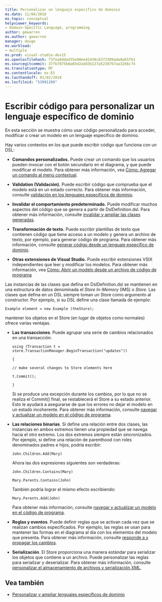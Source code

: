 ```yaml
---
title: Personalizar un lenguaje específico de dominio
ms.date: 11/04/2016
ms.topic: conceptual
helpviewer_keywords:
- Domain-Specific Language, programming
author: gewarren
ms.author: gewarren
manager: douge
ms.workload:
- multiple
ms.prod: visual-studio-dev15
ms.openlocfilehash: f3fea8dded35e00ee42430c8373309ada8a65f61
ms.sourcegitcommit: 37fb7075b0a65d2add3b137a5230767aa3266c74
ms.translationtype: MT
ms.contentlocale: es-ES
ms.lasthandoff: 01/02/2019
ms.locfileid: "53991209"
---
```

# <a name="write-code-to-customize-a-domain-specific-language"></a>Escribir código para personalizar un lenguaje específico de dominio

En esta sección se muestra cómo usar código personalizado para acceder, modificar o crear un modelo en un lenguaje específico de dominio.

Hay varios contextos en los que puede escribir código que funciona con un DSL:

-   **Comandos personalizados.** Puede crear un comando que los usuarios pueden invocar con el botón secundario en el diagrama, y que puede modificar el modelo. Para obtener más información, vea [Cómo: Agregar un comando al menú contextual](../modeling/how-to-add-a-command-to-the-shortcut-menu.md).

-   **Validation (Validación).** Puede escribir código que comprueba que el modelo está en un estado correcto. Para obtener más información, consulte [validación en los lenguajes específicos de dominio](../modeling/validation-in-a-domain-specific-language.md).

-   **Invalidar el comportamiento predeterminado.** Puede modificar muchos aspectos del código que se genera a partir de DslDefinition.dsl. Para obtener más información, consulte [invalidar y ampliar las clases generadas](../modeling/overriding-and-extending-the-generated-classes.md).

-   **Transformación de texto.** Puede escribir plantillas de texto que contienen código que tiene acceso a un modelo y genera un archivo de texto, por ejemplo, para generar código de programa. Para obtener más información, consulte [generar código desde un lenguaje específico de dominio](../modeling/generating-code-from-a-domain-specific-language.md).

-   **Otras extensiones de Visual Studio.** Puede escribir extensiones VSIX independientes que leer y modificar los modelos. Para obtener más información, vea [Cómo: Abrir un modelo desde un archivo de código de programa](../modeling/how-to-open-a-model-from-file-in-program-code.md)

Las instancias de las clases que defina en DslDefinition.dsl se mantienen en una estructura de datos denominada el *Store In-Memory* (IMS) o *Store*. Las clases que defina en un DSL siempre toman un Store como argumento al constructor. Por ejemplo, si su DSL define una clase llamada de ejemplo:

`Example element = new Example (theStore);`

mantener los objetos en el Store (en lugar de objetos como normales) ofrece varias ventajas.

-   **Las transacciones**. Puede agrupar una serie de cambios relacionados en una transacción:

     `using (Transaction t = store.TransactionManager.BeginTransaction("updates"))`

     `{`

     `// make several changes to Store elements here`

     `t.Commit();`

     `}`

     Si se produce una excepción durante los cambios, por lo que no se realiza el Commit() final, se restablecerá el Store a su estado anterior. Esto le ayudará a asegurarse de que los errores no dejar el modelo en un estado incoherente. Para obtener más información, consulte [navegar y actualizar un modelo en el código de programa](../modeling/navigating-and-updating-a-model-in-program-code.md).

-   **Las relaciones binarias**. Si define una relación entre dos clases, las instancias en ambos extremos tienen una propiedad que se navega hacia el otro extremo. Los dos extremos siempre están sincronizados. Por ejemplo, si define una relación de parenthood con roles denominados padres e hijos, podría escribir:

     `John.Children.Add(Mary)`

     Ahora las dos expresiones siguientes son verdaderas:

     `John.Children.Contains(Mary)`

     `Mary.Parents.Contains(John)`

     También podría lograr el mismo efecto escribiendo:

     `Mary.Parents.Add(John)`

     Para obtener más información, consulte [navegar y actualizar un modelo en el código de programa](../modeling/navigating-and-updating-a-model-in-program-code.md).

-   **Reglas y eventos**. Puede definir reglas que se activan cada vez que se realizan cambios especificados. Por ejemplo, las reglas se usan para mantener las formas en el diagrama al día con los elementos del modelo que presenta. Para obtener más información, consulte [responde a y propagar los cambios](../modeling/responding-to-and-propagating-changes.md).

-   **Serialización**. El Store proporciona una manera estándar para serializar los objetos que contiene a un archivo. Puede personalizar las reglas para serializar y deserializar. Para obtener más información, consulte [personalizar el almacenamiento de archivos y serialización XML](../modeling/customizing-file-storage-and-xml-serialization.md).

## <a name="see-also"></a>Vea también

- [Personalizar y ampliar lenguajes específicos de dominio](../modeling/customizing-and-extending-a-domain-specific-language.md)